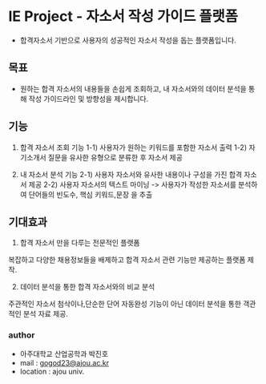 # IE Project - 자소서 작성 가이드 플랫폼

-   합격자소서 기반으로 사용자의 성공적인 자소서 작성을 돕는 플랫폼입니다.

## 목표

-   원하는 합격 자소서의 내용들을 손쉽게 조회하고, 내 자소서와의 데이터 분석을 통해 작성 가이드라인 및 방향성을 제시합니다.

## 기능

1. 합격 자소서 조회 기능
   1-1) 사용자가 원하는 키워드를 포함한 자소서 출력
   1-2) 자기소개서 질문을 유사한 유형으로 분류한 후 자소서 제공

2. 내 자소서 분석 기능
   2-1) 사용자 자소서와 유사한 내용이나 구성을 가진 합격 자소서 제공
   2-2) 사용자 자소서의 텍스트 마이닝 -> 사용자가 작성한 자소서를 분석하여 단어들의 빈도수, 핵심 키워드,문장 을 추출

## 기대효과

1. 합격 자소서 만을 다루는 전문적인 플랫폼

복잡하고 다양한 채용정보들을 배제하고
합격 자소서 관련 기능만 제공하는 플랫폼 제작.

2. 데이터 분석을 통한 합격 자소서와의 비교 분석

주관적인 자소서 첨삭이나,단순한 단어 자동완성 기능이 아닌
데이터 분석을 통한 객관적인 분석 자료 제공.

### author

-   아주대학교 산업공학과 박진호
-   mail : gogod23@ajou.ac.kr
-   location : ajou univ.
